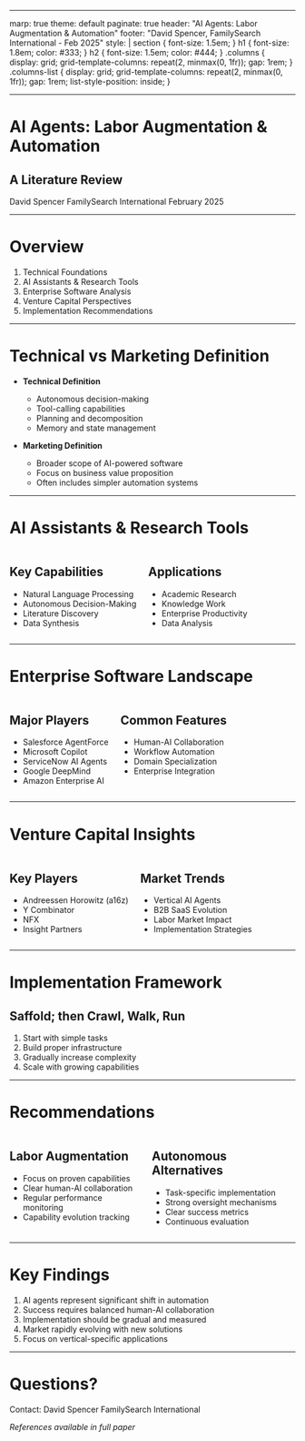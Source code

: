 <!-- MARP Slides overview of LitReview/1-paper.md -->

---

marp: true
theme: default
paginate: true
header: "AI Agents: Labor Augmentation & Automation"
footer: "David Spencer, FamilySearch International - Feb 2025"
style: |
section {
font-size: 1.5em;
}
h1 {
font-size: 1.8em;
color: #333;
}
h2 {
font-size: 1.5em;
color: #444;
}
.columns {
display: grid;
grid-template-columns: repeat(2, minmax(0, 1fr));
gap: 1rem;
}
.columns-list {
display: grid;
grid-template-columns: repeat(2, minmax(0, 1fr));
gap: 1rem;
list-style-position: inside;
}

---

# AI Agents: Labor Augmentation & Automation

## A Literature Review

David Spencer
FamilySearch International
February 2025

---

# Overview

1. Technical Foundations
2. AI Assistants & Research Tools
3. Enterprise Software Analysis
4. Venture Capital Perspectives
5. Implementation Recommendations

---

# Technical vs Marketing Definition

- **Technical Definition**

  - Autonomous decision-making
  - Tool-calling capabilities
  - Planning and decomposition
  - Memory and state management

- **Marketing Definition**
  - Broader scope of AI-powered software
  - Focus on business value proposition
  - Often includes simpler automation systems

---

# AI Assistants & Research Tools

<div class="columns">

<div>

## Key Capabilities

- Natural Language Processing
- Autonomous Decision-Making
- Literature Discovery
- Data Synthesis

</div>

<div>

## Applications

- Academic Research
- Knowledge Work
- Enterprise Productivity
- Data Analysis

</div>

</div>

---

# Enterprise Software Landscape

<div class="columns">

<div>

## Major Players

- Salesforce AgentForce
- Microsoft Copilot
- ServiceNow AI Agents
- Google DeepMind
- Amazon Enterprise AI

</div>

<div>

## Common Features

- Human-AI Collaboration
- Workflow Automation
- Domain Specialization
- Enterprise Integration

</div>

</div>

---

# Venture Capital Insights

<div class="columns">

<div>

## Key Players

- Andreessen Horowitz (a16z)
- Y Combinator
- NFX
- Insight Partners

</div>

<div>

## Market Trends

- Vertical AI Agents
- B2B SaaS Evolution
- Labor Market Impact
- Implementation Strategies

</div>

</div>

---

# Implementation Framework

## Saffold; then Crawl, Walk, Run

1. Start with simple tasks
2. Build proper infrastructure
3. Gradually increase complexity
4. Scale with growing capabilities

---

# Recommendations

<div class="columns">

<div>

## Labor Augmentation

- Focus on proven capabilities
- Clear human-AI collaboration
- Regular performance monitoring
- Capability evolution tracking

</div>

<div>

## Autonomous Alternatives

- Task-specific implementation
- Strong oversight mechanisms
- Clear success metrics
- Continuous evaluation

</div>

</div>

---

# Key Findings

1. AI agents represent significant shift in automation
2. Success requires balanced human-AI collaboration
3. Implementation should be gradual and measured
4. Market rapidly evolving with new solutions
5. Focus on vertical-specific applications

---

# Questions?

Contact: David Spencer
FamilySearch International

_References available in full paper_
